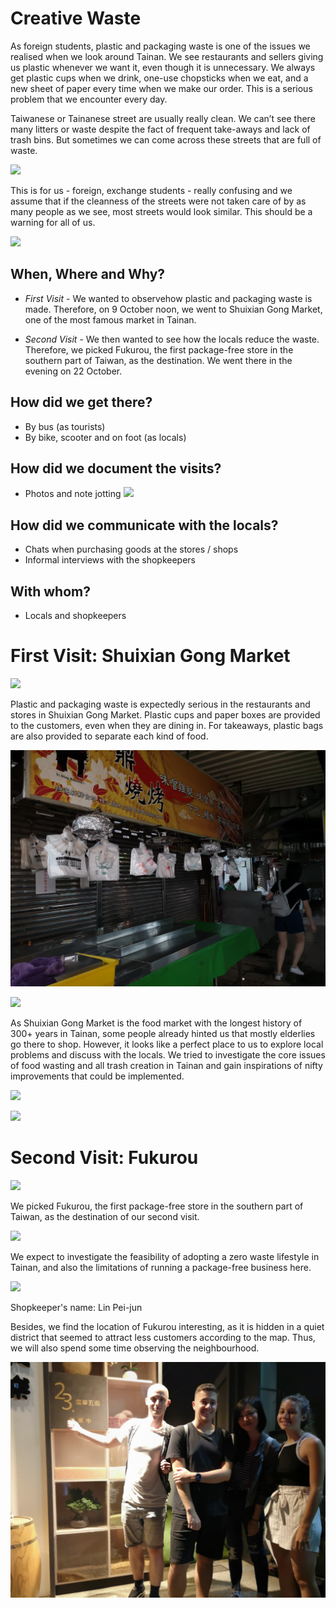 # Creative Waste

As foreign students, plastic and packaging waste is one of the issues we realised when we look around Tainan. We see restaurants and sellers giving us plastic whenever we want it, even though it is unnecessary. We always get plastic cups when we drink, one-use chopsticks when we eat, and a new sheet of paper every time when we make our order. This is a serious problem that we encounter every day.

Taiwanese or Tainanese street are usually really clean. We can’t see there many litters or waste despite the fact of frequent take-aways and lack of trash bins. But sometimes we can come across these streets that are full of waste.

![](files/4.png)

This is for us - foreign, exchange students - really confusing and we assume that if the cleanness of the streets were not taken care of by as many people as we see, most streets would look similar. This should be a warning for all of us.

![](files/3.png)

## When, Where and Why?

- *First Visit* - 
We wanted to observehow plastic and packaging waste is made.
Therefore, on 9 October noon, we went to Shuixian Gong Market, one of the most famous market in Tainan.



- *Second Visit* - 
We then wanted to see how the locals reduce the waste.
Therefore, we picked Fukurou, the first package-free store in the southern part of Taiwan, as the destination. We went there in the evening on 22 October.

## How did we get there?

- By bus (as tourists)
- By bike, scooter and on foot (as locals)


## How did we document the visits?

- Photos and note jotting
![](files/notes.png)


## How did we communicate with the locals?

- Chats when purchasing goods at the stores / shops
- Informal interviews with the shopkeepers


<!-- ## How did we combine and compare those two cases

In our first visit, we observed how plastic and packaging waste is made in one of the most famous market in Tainan; while in the second one, we saw how the locals try to reduce the waste. -->


## With whom? 

- Locals and shopkeepers

# First Visit: Shuixian Gong Market

![](files/first.png)

Plastic and packaging waste is expectedly serious in the restaurants and stores in Shuixian Gong Market. Plastic cups and paper boxes are provided to the customers, even when they are dining in. For takeaways, plastic bags are also provided to separate each kind of food.

![](files/11.jpg)

![](files/2.jpg)


As Shuixian Gong Market is the food market with the longest history of 300+ years in Tainan, some people already hinted us that mostly elderlies go there to shop. However, it looks like a perfect place to us to explore local problems and discuss with the locals. We tried to investigate the core issues of food wasting and all trash creation in Tainan and gain inspirations of nifty improvements that could be implemented.

![](files/3.jpg)



![](files/6.jpg)


# Second Visit: Fukurou

![](files/pack.png)

We picked Fukurou, the first package-free store in the southern part of Taiwan, as the destination of our second visit. 
 

![](files/8.jpg)

We expect to investigate the feasibility of adopting a zero waste lifestyle in Tainan, and also the limitations of running a package-free business here.


![](files/9.jpg)


Shopkeeper's name: Lin Pei-jun

Besides, we find the location of Fukurou interesting, as it is hidden in a quiet district that seemed to attract less customers according to the map. Thus, we will also spend some time observing the neighbourhood.

![](files/10.jpg)


